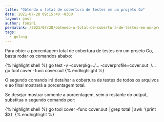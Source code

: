 ```yaml
---
title: "Obtendo o total de cobertura de testes em um projeto Go"
date: 2021-07-28 09:15:40 -0300
layout: post
author: fonini
permalink: /2021/07/28/obtendo-o-total-de-cobertura-de-testes-em-um-projeto-go/
tags: 
  - golang
---
```


Para obter a porcentagem total de cobertura de testes em um projeto Go, basta rodar os comandos abaixo:

{% highlight shell %}
go test -v -coverpkg=./... -coverprofile=cover.out ./...
go tool cover -func cover.out
{% endhighlight %}

O segundo comando irá detalhar a cobertura de testes de todos os arquivos e ao final mostrará a porcentagem total.

Se desejar mostrar somente a porcentagem, sem o restante do output, substitua o segundo comando por:

{% highlight shell %}
go tool cover -func cover.out | grep total | awk '{print $3}'
{% endhighlight %}
